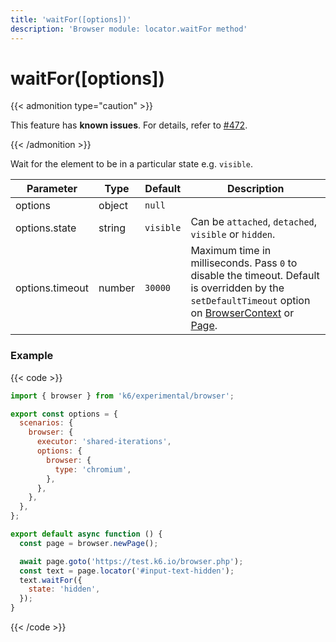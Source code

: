 ```yaml
---
title: 'waitFor([options])'
description: 'Browser module: locator.waitFor method'
---
```


# waitFor([options])

{{< admonition type="caution" >}}

This feature has **known issues**. For details,
refer to [#472](https://github.com/grafana/xk6-browser/issues/472).

{{< /admonition >}}

Wait for the element to be in a particular state e.g. `visible`.

<TableWithNestedRows>

| Parameter       | Type   | Default   | Description                                                                                                                                                                                                                                                                                                                                   |
| --------------- | ------ | --------- | --------------------------------------------------------------------------------------------------------------------------------------------------------------------------------------------------------------------------------------------------------------------------------------------------------------------------------------------- |
| options         | object | `null`    |                                                                                                                                                                                                                                                                                                                                               |
| options.state   | string | `visible` | Can be `attached`, `detached`, `visible` or `hidden`.                                                                                                                                                                                                                                                                                         |
| options.timeout | number | `30000`   | Maximum time in milliseconds. Pass `0` to disable the timeout. Default is overridden by the `setDefaultTimeout` option on [BrowserContext](https://grafana.com/docs/k6/<K6_VERSION>/javascript-api/k6-experimental/browser/browsercontext/) or [Page](https://grafana.com/docs/k6/<K6_VERSION>/javascript-api/k6-experimental/browser/page/). |

</TableWithNestedRows>

### Example

{{< code >}}

```javascript
import { browser } from 'k6/experimental/browser';

export const options = {
  scenarios: {
    browser: {
      executor: 'shared-iterations',
      options: {
        browser: {
          type: 'chromium',
        },
      },
    },
  },
};

export default async function () {
  const page = browser.newPage();

  await page.goto('https://test.k6.io/browser.php');
  const text = page.locator('#input-text-hidden');
  text.waitFor({
    state: 'hidden',
  });
}
```

{{< /code >}}
